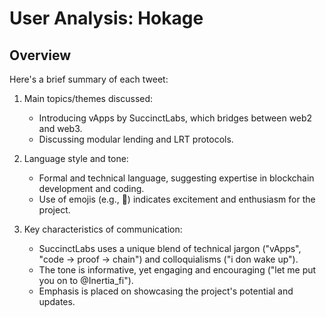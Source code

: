 # User Analysis: Hokage

## Overview

Here's a brief summary of each tweet:

1. Main topics/themes discussed: 
   - Introducing vApps by SuccinctLabs, which bridges between web2 and web3.
   - Discussing modular lending and LRT protocols.

2. Language style and tone:
   - Formal and technical language, suggesting expertise in blockchain development and coding.
   - Use of emojis (e.g., 🚀) indicates excitement and enthusiasm for the project.

3. Key characteristics of communication:
   - SuccinctLabs uses a unique blend of technical jargon ("vApps", "code → proof → chain") and colloquialisms ("i don wake up").
   - The tone is informative, yet engaging and encouraging ("let me put you on to @Inertia_fi").
   - Emphasis is placed on showcasing the project's potential and updates.